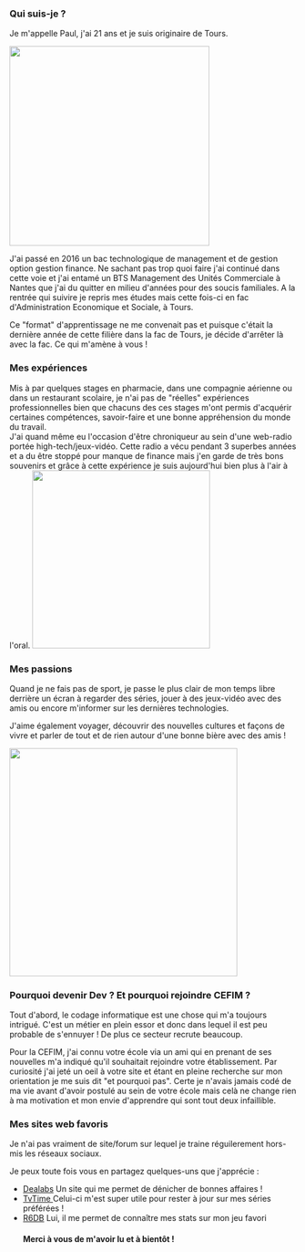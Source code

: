 <h3>Qui suis-je ?</h3>

<p>Je m'appelle Paul, j'ai 21 ans et je suis originaire de Tours.</p> 
<img src="https://scontent-cdg2-1.xx.fbcdn.net/v/t1.0-9/16106069_10212392231547896_3498954200495072546_n.jpg?_nc_cat=0&oh=b0e5edd66b2845a0b0a5de20f062d2a1&oe=5B78422B" width="351" height="350">
<p>J'ai passé en 2016 un bac technologique de management et de gestion option gestion finance. Ne sachant pas trop quoi faire j'ai continué dans cette voie et j'ai entamé un BTS Management des Unités Commerciale à Nantes que j'ai du quitter en milieu d'années pour des soucis familiales. A la rentrée qui suivire je repris mes études mais cette fois-ci en fac d'Administration Economique et Sociale, à Tours.</p> 
<p>Ce "format" d'apprentissage ne me convenait pas et puisque c'était la dernière année de cette filière dans la fac de Tours, je décide d'arrêter là avec la fac. Ce qui m'amène à vous !</p>

<h3>Mes expériences</h3
<p> Mis à par quelques stages en pharmacie, dans une compagnie aérienne ou dans un restaurant scolaire, je n'ai pas de "réelles" expériences professionnelles bien que chacuns des ces stages m'ont permis d'acquérir certaines compétences, savoir-faire et une bonne appréhension du monde du travail.
</br> J'ai quand même eu l'occasion d'être chroniqueur au sein d'une web-radio portée high-tech/jeux-vidéo. Cette radio a vécu pendant 3 superbes années et a du être stoppé pour manque de finance mais j'en garde de très bons souvenirs et grâce à cette expérience je suis aujourd'hui bien plus à l'air à l'oral. 
<img src="https://pbs.twimg.com/profile_images/554598543818645504/ghkag6Bo.png" width="312" heigh="312">


<h3>Mes passions</h3>

<p>Quand je ne fais pas de sport, je passe le plus clair de mon temps libre derrière un écran à regarder des séries, jouer à des jeux-vidéo avec des amis ou encore m'informer sur les dernières technologies.</p>
<p>J'aime également voyager, découvrir des nouvelles cultures et façons de vivre et parler de tout et de rien autour d'une bonne bière avec des amis !</p>
<img src="http://cache.cosmopolitan.fr/data/photo/w1000_c17/4o/amis-biere.jpg" width="400" heigh="400">

<h3>Pourquoi devenir Dev ? Et pourquoi rejoindre CEFIM ?</h3> 

<p>Tout d'abord, le codage informatique est une chose qui m'a toujours intrigué. C'est un métier en plein essor et donc dans lequel il est peu probable de s'ennuyer ! De plus ce secteur recrute beaucoup.</p> 
<p>Pour la CEFIM, j'ai connu votre école via un ami qui en prenant de ses nouvelles m'a indiqué qu'il souhaitait rejoindre votre établissement. Par curiosité j'ai jeté un oeil à votre site et étant en pleine recherche sur mon orientation je me suis dit "et pourquoi pas". Certe je n'avais jamais codé de ma vie avant d'avoir postulé au sein de votre école mais celà ne change rien à ma motivation et mon envie d'apprendre qui sont tout deux infaillible.</p> 

<h3>Mes sites web favoris</h3>

<p>Je n'ai pas vraiment de site/forum sur lequel je traine réguilerement hors-mis les réseaux sociaux.</p>
<p>Je peux toute fois vous en partagez quelques-uns que j'apprécie :</p>

<ul>
    <li> <a href="https://www.dealabs.com/"> Dealabs</a> Un site qui me permet de dénicher de bonnes affaires !
    <li> <a href="https://www.tvtime.com/fr"> TvTime </a> Celui-ci m'est super utile pour rester à jour sur mes séries préférées !
    <li> <a href="https://r6db.com/"> R6DB</a> Lui, il me permet de connaître mes stats sur mon jeu favori

<h4>Merci à vous de m'avoir lu et à bientôt !</h4>
